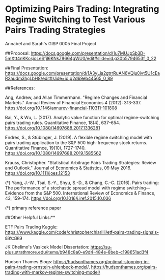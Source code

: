 # Optimizing Pairs Trading: Integrating Regime Switching to Test Various Pairs Trading Strategies
Annabel and Sarah's GISP 0005 Final Project

##Proposal:
https://docs.google.com/presentation/d/1u7MUJpSb3D-5mXtt4nKKosjoLeSfjl6KNkZ8664gWU0/edit#slide=id.g30b5794653f_0_22

##Final Presentation:
https://docs.google.com/presentation/d/1A3yLia2gtrrRuAN6VQju0ivt5U1cEaR2audm3hgLbH8/edit#slide=id.g2d69eb44565_0_89



##References:

Ang, Andrew, and Allan Timmermann. "Regime Changes and Financial Markets." Annual Review of Financial Economics 4 (2012): 313-337. https://doi.org/10.1146/annurev-financial-110311-101808

Bai, Y., & Wu, L. (2017). Analytic value function for optimal regime-switching pairs trading rules. Quantitative Finance, 18(4), 637–654. https://doi.org/10.1080/14697688.2017.1336281

Endres, S., & Stübinger, J. (2019). A flexible regime switching model with pairs trading application to the S&P 500 high-frequency stock returns. Quantitative Finance, 19(10), 1727–1740. https://doi.org/10.1080/14697688.2019.1585562

Krauss, Christopher. "Statistical Arbitrage Pairs Trading Strategies: Review and Outlook." Journal of Economics & Statistics, 09 May 2016. https://doi.org/10.1111/joes.12153

(*) Yang, J.-W., Tsai, S.-Y., Shyu, S.-D., & Chang, C.-C. (2016). Pairs trading: The performance of a stochastic spread model with regime switching—Evidence from the S&P 500. International Review of Economics & Finance, 43, 159–174. https://doi.org/10.1016/j.iref.2015.10.036

(*) primary reference paper


##Other Helpful Links:**

ETF Pairs Trading Kaggle: https://www.kaggle.com/code/christopherchiarilli/etf-pairs-trading-signals-spy-qqq

JK Chelimo's Vasicek Model Dissertation: https://su-plus.strathmore.edu/items/b948c8a0-e9d4-484e-8beb-c198651ad3f4

Hudson Thames Blogs: https://hudsonthames.org/optimal-stopping-in-pairs-trading-ornstein-uhlenbeck-model/, 
https://hudsonthames.org/pairs-trading-with-markov-regime-switching-model/ 


